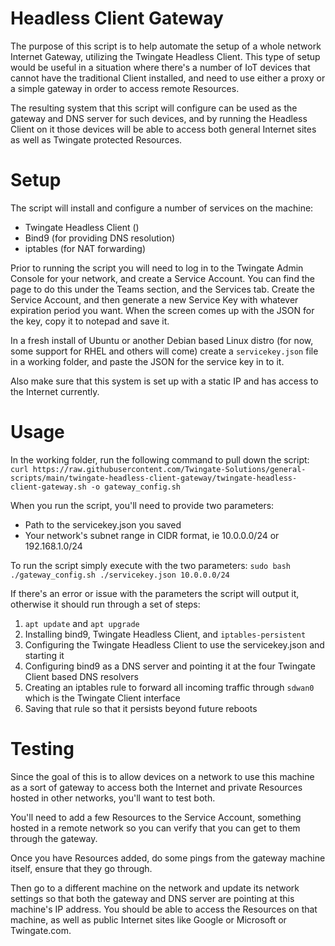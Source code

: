 # Headless Client Gateway
The purpose of this script is to help automate the setup of a whole network Internet Gateway, utilizing the Twingate Headless Client.  This type of setup would be useful in a situation where there's a number of IoT devices that cannot have the traditional Client installed, and need to use either a proxy or a simple gateway in order to access remote Resources.

The resulting system that this script will configure can be used as the gateway and DNS server for such devices, and by running the Headless Client on it those devices will be able to access both general Internet sites as well as Twingate protected Resources.

# Setup
The script will install and configure a number of services on the machine:
- Twingate Headless Client ()
- Bind9 (for providing DNS resolution)
- iptables (for NAT forwarding)

Prior to running the script you will need to log in to the Twingate Admin Console for your network, and create a Service Account.  You can find the page to do this under the Teams section, and the Services tab.  Create the Service Account, and then generate a new Service Key with whatever expiration period you want.  When the screen comes up with the JSON for the key, copy it to notepad and save it.

In a fresh install of Ubuntu or another Debian based Linux distro (for now, some support for RHEL and others will come) create a `servicekey.json` file in a working folder, and paste the JSON for the service key in to it.

Also make sure that this system is set up with a static IP and has access to the Internet currently.

# Usage
In the working folder, run the following command to pull down the script:
`curl https://raw.githubusercontent.com/Twingate-Solutions/general-scripts/main/twingate-headless-client-gateway/twingate-headless-client-gateway.sh -o gateway_config.sh`

When you run the script, you'll need to provide two parameters:
- Path to the servicekey.json you saved
- Your network's subnet range in CIDR format, ie 10.0.0.0/24 or 192.168.1.0/24

To run the script simply execute with the two parameters:
`sudo bash ./gateway_config.sh ./servicekey.json 10.0.0.0/24`

If there's an error or issue with the parameters the script will output it, otherwise it should run through a set of steps:
1. `apt update` and `apt upgrade`
2. Installing bind9, Twingate Headless Client, and `iptables-persistent`
3. Configuring the Twingate Headless Client to use the servicekey.json and starting it
4. Configuring bind9 as a DNS server and pointing it at the four Twingate Client based DNS resolvers
5. Creating an iptables rule to forward all incoming traffic through `sdwan0` which is the Twingate Client interface
6. Saving that rule so that it persists beyond future reboots

# Testing

Since the goal of this is to allow devices on a network to use this machine as a sort of gateway to access both the Internet and private Resources hosted in other networks, you'll want to test both.

You'll need to add a few Resources to the Service Account, something hosted in a remote network so you can verify that you can get to them through the gateway.

Once you have Resources added, do some pings from the gateway machine itself, ensure that they go through.

Then go to a different machine on the network and update its network settings so that both the gateway and DNS server are pointing at this machine's IP address.  You should be able to access the Resources on that machine, as well as public Internet sites like Google or Microsoft or Twingate.com.
